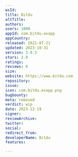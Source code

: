 ```yaml
---
wsId: 
title: Bitdu
altTitle: 
authors: 
users: 1000
appId: com.bitdu.exapp
appCountry: 
released: 2021-07-21
updated: 2023-10-31
version: 3.0.3
stars: 2.9
ratings: 
reviews: 6
size: 
website: https://www.bitdu.com
repository: 
issue: 
icon: com.bitdu.exapp.png
bugbounty: 
meta: removed
verdict: wip
date: 2023-12-19
signer: 
reviewArchive: 
twitter: 
social: 
redirect_from: 
developerName: Bitdu
features: 

---
```


